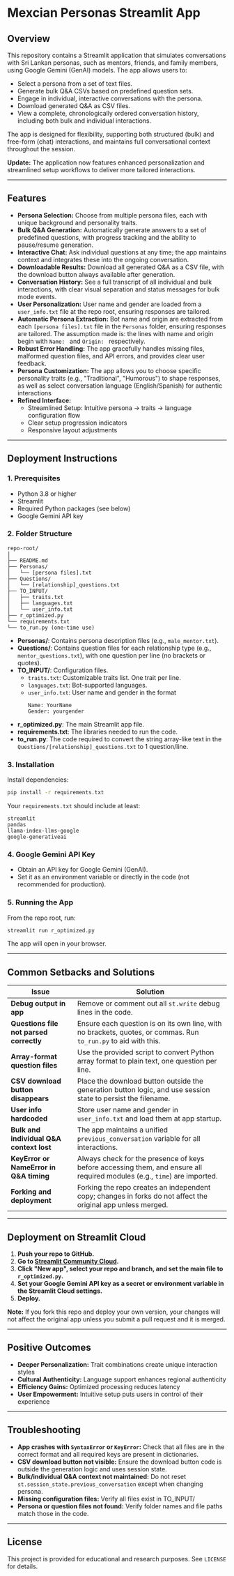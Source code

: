 # Mexcian Personas Streamlit App

## Overview

This repository contains a Streamlit application that simulates conversations with Sri Lankan personas, such as mentors, friends, and family members, using Google Gemini (GenAI) models. The app allows users to:

- Select a persona from a set of text files.
- Generate bulk Q&A CSVs based on predefined question sets.
- Engage in individual, interactive conversations with the persona.
- Download generated Q&A as CSV files.
- View a complete, chronologically ordered conversation history, including both bulk and individual interactions.

The app is designed for flexibility, supporting both structured (bulk) and free-form (chat) interactions, and maintains full conversational context throughout the session.

**Update:** The application now features enhanced personalization and streamlined setup workflows to deliver more tailored interactions.

---

## Features

- **Persona Selection:** Choose from multiple persona files, each with unique background and personality traits.
- **Bulk Q&A Generation:** Automatically generate answers to a set of predefined questions, with progress tracking and the ability to pause/resume generation.
- **Interactive Chat:** Ask individual questions at any time; the app maintains context and integrates these into the ongoing conversation.
- **Downloadable Results:** Download all generated Q&A as a CSV file, with the download button always available after generation.
- **Conversation History:** See a full transcript of all individual and bulk interactions, with clear visual separation and status messages for bulk mode events.
- **User Personalization:** User name and gender are loaded from a `user_info.txt` file at the repo root, ensuring responses are tailored.
- **Automatic Persona Extraction:** Bot name and origin are extracted from each `[persona files].txt` file in the `Personas` folder, ensuring responses are tailored. The assumption made is: the lines with name and origin begin with `Name: ` and `Origin: ` respectively.
- **Robust Error Handling:** The app gracefully handles missing files, malformed question files, and API errors, and provides clear user feedback. 
- **Persona Customization:** The app allows you to choose specific personality traits (e.g., "Traditional", "Humorous") to shape responses, as well as select conversation language (English/Spanish) for authentic interactions
- **Refined Interface:** 
  - Streamlined Setup: Intuitive persona → traits → language configuration flow
  - Clear setup progression indicators
  - Responsive layout adjustments

---

## Deployment Instructions

### 1. Prerequisites

- Python 3.8 or higher
- Streamlit
- Required Python packages (see below)
- Google Gemini API key

### 2. Folder Structure

```
repo-root/
│
├── README.md
├── Personas/
│   └── [persona files].txt
├── Questions/
│   └── [relationship]_questions.txt
├── TO_INPUT/             
│   ├── traits.txt        
│   ├── languages.txt     
│   └── user_info.txt   
├── r_optimized.py
└── requirements.txt
└── to_run.py (one-time use)
```

- **Personas/**: Contains persona description files (e.g., `male_mentor.txt`).
- **Questions/**: Contains question files for each relationship type (e.g., `mentor_questions.txt`), with one question per line (no brackets or quotes).
- **TO_INPUT/**: Configuration files.
  - `traits.txt`: Customizable traits list. One trait per line.
  - `languages.txt`: Bot-supported languages.
  - `user_info.txt`: User name and gender in the format
    ```
    Name: YourName
    Gender: yourgender
    ```
- **r_optimized.py**: The main Streamlit app file. 
- **requirements.txt**: The libraries needed to run the code. 
- **to_run.py**: The code required to convert the string array-like text in the `Questions/[relationship]_questions.txt` to 1 question/line.

### 3. Installation

Install dependencies:

```bash
pip install -r requirements.txt
```

Your `requirements.txt` should include at least:

```
streamlit
pandas
llama-index-llms-google
google-generativeai
```

### 4. Google Gemini API Key

- Obtain an API key for Google Gemini (GenAI).
- Set it as an environment variable or directly in the code (not recommended for production).

### 5. Running the App

From the repo root, run:

```bash
streamlit run r_optimized.py
```

The app will open in your browser.

---

## Common Setbacks and Solutions

| Issue                                      | Solution                                                                                   |
|---------------------------------------------|--------------------------------------------------------------------------------------------|
| **Debug output in app**                     | Remove or comment out all `st.write` debug lines in the code.                           |
| **Questions file not parsed correctly**     | Ensure each question is on its own line, with no brackets, quotes, or commas. Run `to_run.py` to aid with this. |
| **Array-format question files**             | Use the provided script to convert Python array format to plain text, one question per line. |
| **CSV download button disappears**          | Place the download button outside the generation button logic, and use session state to persist the filename. |
| **User info hardcoded**                     | Store user name and gender in `user_info.txt` and load them at app startup.             |
| **Bulk and individual Q&A context lost**    | The app maintains a unified `previous_conversation` variable for all interactions.       |
| **KeyError or NameError in Q&A timing**     | Always check for the presence of keys before accessing them, and ensure all required modules (e.g., `time`) are imported. | 
| **Forking and deployment**                  | Forking the repo creates an independent copy; changes in forks do not affect the original app unless merged.|

---

## Deployment on Streamlit Cloud

1. **Push your repo to GitHub.**
2. **Go to [Streamlit Community Cloud](https://share.streamlit.io/).**
3. **Click "New app", select your repo and branch, and set the main file to `r_optimized.py`.**
4. **Set your Google Gemini API key as a secret or environment variable in the Streamlit Cloud settings.**
5. **Deploy.**

**Note:** If you fork this repo and deploy your own version, your changes will not affect the original app unless you submit a pull request and it is merged.

---

## Positive Outcomes

- **Deeper Personalization:** Trait combinations create unique interaction styles 
- **Cultural Authenticity:** Language support enhances regional authenticity 
- **Efficiency Gains:** Optimized processing reduces latency 
- **User Empowerment:** Intuitive setup puts users in control of their experience

---

## Troubleshooting

- **App crashes with `SyntaxError` or `KeyError`:** Check that all files are in the correct format and all required keys are present in dictionaries.
- **CSV download button not visible:** Ensure the download button code is outside the generation logic and uses session state.
- **Bulk/individual Q&A context not maintained:** Do not reset `st.session_state.previous_conversation` except when changing persona.
- **Missing configuration files:** Verify all files exist in TO_INPUT/
- **Persona or question files not found:** Verify folder names and file paths match those in the code.

---

## License

This project is provided for educational and research purposes. See `LICENSE` for details. 
